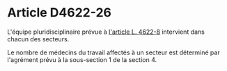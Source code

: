 # Article D4622-26

L'équipe pluridisciplinaire prévue à [l'article L. 4622-8][1] intervient dans chacun des secteurs. 
  
  
Le nombre de médecins du travail affectés à un secteur est déterminé par l'agrément prévu à la sous-section 1 de la section 4.

 [1]: /affichCodeArticle.do?cidTexte=LEGITEXT000006072050&idArticle=LEGIARTI000018492781&dateTexte=&categorieLien=cid